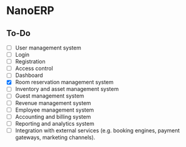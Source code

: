 # NanoERP

## To-Do

- [ ] User management system
 - [ ] Login
 - [ ] Registration
 - [ ] Access control
- [ ] Dashboard
- [x] Room reservation management system
- [ ] Inventory and asset management system
- [ ] Guest management system
- [ ] Revenue management system
- [ ] Employee management system
- [ ] Accounting and billing system
- [ ] Reporting and analytics system
- [ ] Integration with external services (e.g. booking engines, payment gateways, marketing channels).
